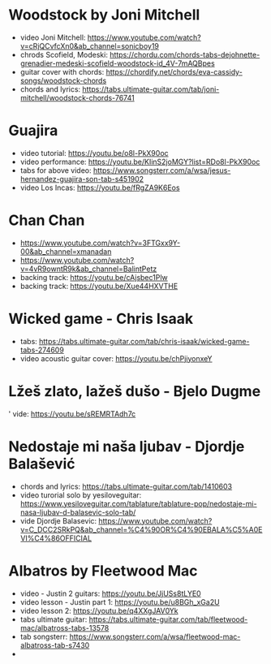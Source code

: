 # Woodstock by Joni Mitchell
- video Joni Mitchell: https://www.youtube.com/watch?v=cRjQCvfcXn0&ab_channel=sonicboy19
- chrods Scofield, Modeski: https://chordu.com/chords-tabs-dejohnette-grenadier-medeski-scofield-woodstock-id_4V-7mAQBpes
- guitar cover with chords: https://chordify.net/chords/eva-cassidy-songs/woodstock-chords
- chords and lyrics: https://tabs.ultimate-guitar.com/tab/joni-mitchell/woodstock-chords-76741

# Guajira
- video tutorial: https://youtu.be/o8l-PkX90oc
- video performance: https://youtu.be/KIinS2joMGY?list=RDo8l-PkX90oc
- tabs for above video: https://www.songsterr.com/a/wsa/jesus-hernandez-guajira-son-tab-s451902
- video Los Incas: https://youtu.be/fRgZA9K6Eos

# Chan Chan
- https://www.youtube.com/watch?v=3FTGxx9Y-00&ab_channel=xmanadan
- https://www.youtube.com/watch?v=4vR9owntR9k&ab_channel=BalintPetz
- backing track: https://youtu.be/cAjsbec1Plw
- backing track: https://youtu.be/Xue44HXVTHE

# Wicked game - Chris Isaak
- tabs: https://tabs.ultimate-guitar.com/tab/chris-isaak/wicked-game-tabs-274609
- video acoustic guitar cover: https://youtu.be/chPjiyonxeY

# Lžeš zlato, lažeš dušo - Bjelo Dugme
' vide: https://youtu.be/sREMRTAdh7c

# Nedostaje mi naša ljubav - Djordje Balašević
- chords and lyrics: https://tabs.ultimate-guitar.com/tab/1410603
- video turorial solo by yesiloveguitar: https://www.yesiloveguitar.com/tablature/tablature-pop/nedostaje-mi-nasa-ljubav-d-balasevic-solo-tab/
- vide Djordje Balasevic: https://www.youtube.com/watch?v=C_DCC2SRkPQ&ab_channel=%C4%90OR%C4%90EBALA%C5%A0EVI%C4%86OFFICIAL

# Albatros by Fleetwood Mac
- video - Justin 2 guitars: https://youtu.be/JjUSs8tLYE0
- video lesson - Justin part 1: https://youtu.be/u8BGh_xGa2U
- video lesson 2: https://youtu.be/q4XXgJAV0Yk
- tabs ultimate guitar: https://tabs.ultimate-guitar.com/tab/fleetwood-mac/albatross-tabs-13578
- tab songsterr: https://www.songsterr.com/a/wsa/fleetwood-mac-albatross-tab-s7430
- 
